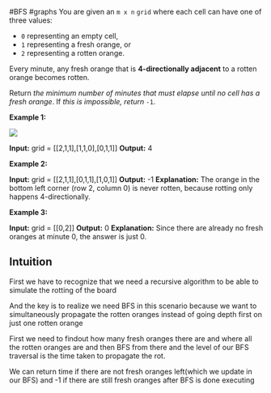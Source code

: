 #BFS #graphs
You are given an `m x n` `grid` where each cell can have one of three values:

- `0` representing an empty cell,
- `1` representing a fresh orange, or
- `2` representing a rotten orange.

Every minute, any fresh orange that is **4-directionally adjacent** to a rotten orange becomes rotten.

Return _the minimum number of minutes that must elapse until no cell has a fresh orange_. If _this is impossible, return_ `-1`.

**Example 1:**

![](https://assets.leetcode.com/uploads/2019/02/16/oranges.png)

**Input:** grid = [[2,1,1],[1,1,0],[0,1,1]]
**Output:** 4

**Example 2:**

**Input:** grid = [[2,1,1],[0,1,1],[1,0,1]]
**Output:** -1
**Explanation:** The orange in the bottom left corner (row 2, column 0) is never rotten, because rotting only happens 4-directionally.

**Example 3:**

**Input:** grid = [[0,2]]
**Output:** 0
**Explanation:** Since there are already no fresh oranges at minute 0, the answer is just 0.

## Intuition

First we have to recognize that we need a recursive algorithm to be able to simulate the rotting of the board

And the key is to realize we need BFS in this scenario because we want to simultaneously propagate the rotten oranges instead of going depth first on just one rotten orange

First we need to findout how many fresh oranges there are and where all the rotten oranges are and then BFS from there and the level of our BFS traversal is the time taken to propagate the rot. 

We can return time if there are not fresh oranges left(which we update in our BFS) and -1 if there are still fresh oranges after BFS is done executing

